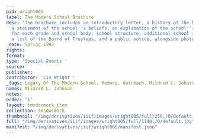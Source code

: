 ```yaml
---
pid: wright005
label: The Modern School Brochure
desc: 'The brochure includes an introductory letter, a history of The Modern School,
  a statement of the school''s beliefs, an explanation of the school''s academic focus
  for each grade and school body, school structure, additional school information,
  a list of the Board of Trustees, and a public notice, alongside photographs of students. '
_date: Spring 1993
rights:
format:
type: 'Special Events '
source:
publisher:
contributor: 'Liv Wright '
_tags: Legacy Of The Modern School, Memory, Outreach, Mildred L. Johnson
names: Mildred L. Johnson
notes:
order: '1'
layout: tmsdocmock_item
collection: tmsdocmock
thumbnail: "/img/derivatives/iiif/images/wright005/full/250,/0/default.jpg"
full: "/img/derivatives/iiif/images/wright005/full/1140,/0/default.jpg"
manifest: "/img/derivatives/iiif/wright005/manifest.json"
---
```

